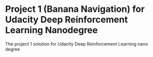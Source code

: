 # Project 1 (Banana Navigation) for Udacity Deep Reinforcement Learning Nanodegree
 The project 1 solution for Udacity Deep Reinforcement Learning nano degree

